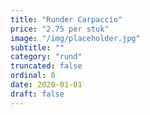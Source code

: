 ```yaml
---
title: "Runder Carpaccio"
price: "2.75 per stuk"
image: "/img/placeholder.jpg"
subtitle: ""
category: "rund"
truncated: false
ordinal: 0
date: 2020-01-01
draft: false
---
```

